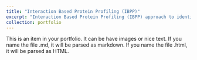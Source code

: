 ```yaml
---
title: "Interaction Based Protein Profiling (IBPP)"
excerpt: "Interaction Based Protein Profiling (IBPP) approach to identify transiently interacting non-histone partners like transcription factors (TFs) and chromatin regulators (CRs) of <br/><img src='/images/photocrosslinking_git.png' width="300">"
collection: portfolio
---
```


This is an item in your portfolio. It can be have images or nice text. If you name the file .md, it will be parsed as markdown. If you name the file .html, it will be parsed as HTML. 
